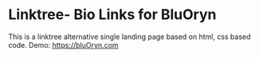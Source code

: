 # Linktree- Bio Links for BluOryn
This is a linktree alternative single landing page based on html, css based code.
Demo: https://bluOryn.com
